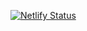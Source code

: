 [![Netlify Status](https://api.netlify.com/api/v1/badges/6ab40dc6-c809-4d53-8359-6485937dbf9d/deploy-status)](https://app.netlify.com/sites/elated-cori-3a9988/deploys)